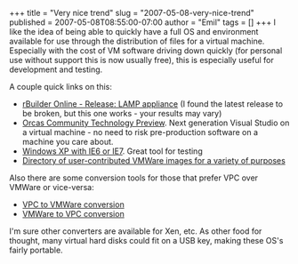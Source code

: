 +++
title = "Very nice trend"
slug = "2007-05-08-very-nice-trend"
published = 2007-05-08T08:55:00-07:00
author = "Emil"
tags = []
+++
I like the idea of being able to quickly have a full OS and environment
available for use through the distribution of files for a virtual
machine. Especially with the cost of VM software driving down quickly
(for personal use without support this is now usually free), this is
especially useful for development and testing.  
  
A couple quick links on this:  

-   [rBuilder Online - Release: LAMP
    appliance](http://www.rpath.org/rbuilder/project/lamp/release?id=5228)
    (I found the latest release to be broken, but this one works - your
    results may vary)  
-   [Orcas Community Technology
    Preview](http://www.microsoft.com/downloads/details.aspx?familyid=82243606-d16d-445c-8949-9ee8c10cda2e&displaylang=en).
    Next generation Visual Studio on a virtual machine - no need to risk
    pre-production software on a machine you care about.  
-   [Windows XP with IE6 or
    IE7](http://www.microsoft.com/downloads/details.aspx?familyid=21EABB90-958F-4B64-B5F1-73D0A413C8EF&displaylang=en).
    Great tool for testing  
-   [Directory of user-contributed VMWare images for a variety of
    purposes](http://www.vmware.com/vmtn/appliances/directory/community.html)  

Also there are some conversion tools for those that prefer VPC over
VMWare or vice-versa:  
  

-   [VPC to VMWare conversion](http://www.vmware.com/converter)  
-   [VMWare to VPC
    conversion](http://vmtoolkit.com/files/folders/converters/entry8.aspx)  

I'm sure other converters are available for Xen, etc. As other food for
thought, many virtual hard disks could fit on a USB key, making these
OS's fairly portable.
